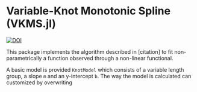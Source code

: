 # Variable-Knot Monotonic Spline (VKMS.jl) 
[![DOI](https://zenodo.org/badge/777892627.svg)](https://zenodo.org/doi/10.5281/zenodo.10882186)

This package implements the algorithm described in [citation] to fit non-parametrically a function observed through a non-linear functional.

A basic model is provided `KnotModel` which consists of a variable length group, a slope `m` and an y-intercept `b`. The way the model is calculated can customized by overwriting 
